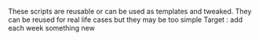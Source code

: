 These scripts are reusable or can be used as templates and tweaked. They can be reused for real life cases but they may be too simple
Target : add each week something new

